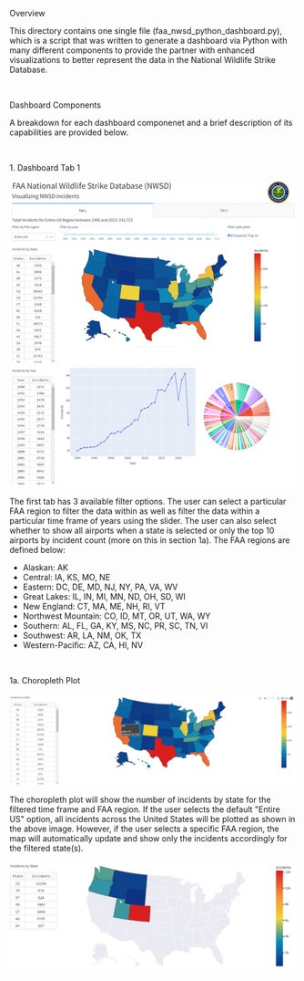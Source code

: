 <p>Overview</p>
<p>This directory contains one single file (faa_nwsd_python_dashboard.py), which is a script that was written to generate 
  a dashboard via Python with many different components to provide the partner with enhanced visualizations to better 
  represent the data in the National Wildlife Strike Database.</p>
<br>
<p>Dashboard Components</p>
<p>A breakdown for each dashboard componenet and a brief description of its capabilities are provided below.</p>
<br>
<p>1. Dashboard Tab 1</p>
<img title="Dashboard Tab 1" src="images/python_dashboard_tab1.png">
<p>The first tab has 3 available filter options. The user can select a particular FAA region to filter the data within as well as filter the data within a particular time frame of years using the slider. The user can also select whether to show all airports when a state is selected or only the top 10 airports by incident count (more on this in section 1a). The FAA regions are defined below: </p>
<ul>
    <li>Alaskan: AK</li>
    <li>Central: IA, KS, MO, NE</li>
    <li>Eastern: DC, DE, MD, NJ, NY, PA, VA, WV </li>
    <li>Great Lakes: IL, IN, MI, MN, ND, OH, SD, WI </li>
    <li>New England: CT, MA, ME, NH, RI, VT </li>
    <li>Northwest Mountain: CO, ID, MT, OR, UT, WA, WY </li>
    <li>Southern: AL, FL, GA, KY, MS, NC, PR, SC, TN, VI </li>
    <li>Southwest: AR, LA, NM, OK, TX </li>
    <li>Western-Pacific: AZ, CA, HI, NV </p></li>
</ul>
<br>
<p>1a. Choropleth Plot</p>
<img title="Choropleth Plot Entire US" src="images/choropleth_plot_entire_us.png">
<p>The choropleth plot will show the number of incidents by state for the filtered time frame and FAA region. If the user selects the default "Entire US" option, all incidents across the United States will be plotted as shown in the above image. However, if the user selects a specific FAA region, the map will automatically update and show only the incidents accordingly for the filtered state(s).</p>
<img title="Choropleth Plot Northwest Mountain Region" src="images/choropleth_plot_northwest_mountain.png">
